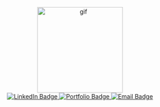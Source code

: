 <div id="header" align="center">
    <img src="https://media3.giphy.com/media/v1.Y2lkPTc5MGI3NjExeTRvMmJ2bzc0eDNzZ3gyMTQza3AyZ3I3N2loeDZjNnV6cm5majR1ZyZlcD12MV9pbnRlcm5hbF9naWZfYnlfaWQmY3Q9Zw/l46Cy1rHbQ92uuLXa/giphy.gif" width="200" alt="gif"/>
    <div id="badges">
        <a href="www.linkedin.com/in/leslie-hanson-b8303a231">
            <img src="https://img.shields.io/badge/LinkedIn-blue?style=for-the-badge&logo=linkedin&logoColor=white" alt="LinkedIn Badge"/>
        </a>
        <a href="https://lesliehanson.dev/">
            <img src="https://img.shields.io/badge/Portfolio-slateblue?logo=linkedin&logoColor=white&style=for-the-badge" alt="Portfolio Badge"/>
        </a>
        <a href="mailto:lesliemhanson@gmail.com">
            <img src="https://img.shields.io/badge/email-mediumaquamarine?logo=gmail&logoColor=white&style=for-the-badge" alt="Email Badge"/>
        </a>
    </div>
    


</div>








<!--
**LMHan122/LMHan122** is a ✨ _special_ ✨ repository because its `README.md` (this file) appears on your GitHub profile.

Here are some ideas to get you started:

- 🔭 I’m currently working on ...
- 🌱 I’m currently learning ...
- 👯 I’m looking to collaborate on ...
- 🤔 I’m looking for help with ...
- 💬 Ask me about ...
- 📫 How to reach me: ...
- 😄 Pronouns: ...
- ⚡ Fun fact: ...
-->
